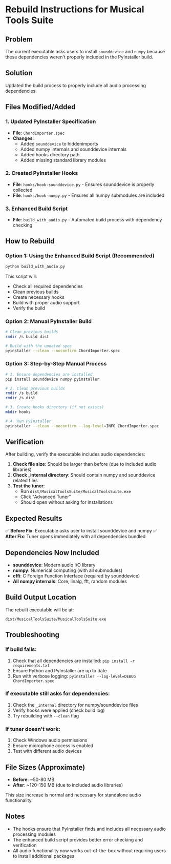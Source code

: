 # Rebuild Instructions for Musical Tools Suite

## Problem
The current executable asks users to install `sounddevice` and `numpy` because these dependencies weren't properly included in the PyInstaller build.

## Solution
Updated the build process to properly include all audio processing dependencies.

## Files Modified/Added

### 1. Updated PyInstaller Specification
- **File**: `ChordImporter.spec`
- **Changes**: 
  - Added `sounddevice` to hiddenimports
  - Added numpy internals and sounddevice internals
  - Added hooks directory path
  - Added missing standard library modules

### 2. Created PyInstaller Hooks
- **File**: `hooks/hook-sounddevice.py` - Ensures sounddevice is properly collected
- **File**: `hooks/hook-numpy.py` - Ensures all numpy submodules are included

### 3. Enhanced Build Script
- **File**: `build_with_audio.py` - Automated build process with dependency checking

## How to Rebuild

### Option 1: Using the Enhanced Build Script (Recommended)
```bash
python build_with_audio.py
```

This script will:
- Check all required dependencies
- Clean previous builds
- Create necessary hooks
- Build with proper audio support
- Verify the build

### Option 2: Manual PyInstaller Build
```bash
# Clean previous builds
rmdir /s build dist

# Build with the updated spec
pyinstaller --clean --noconfirm ChordImporter.spec
```

### Option 3: Step-by-Step Manual Process
```bash
# 1. Ensure dependencies are installed
pip install sounddevice numpy pyinstaller

# 2. Clean previous builds
rmdir /s build
rmdir /s dist

# 3. Create hooks directory (if not exists)
mkdir hooks

# 4. Run PyInstaller
pyinstaller --clean --noconfirm --log-level=INFO ChordImporter.spec
```

## Verification

After building, verify the executable includes audio dependencies:

1. **Check file size**: Should be larger than before (due to included audio libraries)
2. **Check _internal directory**: Should contain numpy and sounddevice related files
3. **Test the tuner**: 
   - Run `dist/MusicalToolsSuite/MusicalToolsSuite.exe`
   - Click "Advanced Tuner"
   - Should open without asking for installations

## Expected Results

✅ **Before Fix**: Executable asks user to install sounddevice and numpy
✅ **After Fix**: Tuner opens immediately with all dependencies bundled

## Dependencies Now Included

- **sounddevice**: Modern audio I/O library
- **numpy**: Numerical computing (with all submodules)
- **cffi**: C Foreign Function Interface (required by sounddevice)
- **All numpy internals**: Core, linalg, fft, random modules

## Build Output Location

The rebuilt executable will be at:
```
dist/MusicalToolsSuite/MusicalToolsSuite.exe
```

## Troubleshooting

### If build fails:
1. Check that all dependencies are installed: `pip install -r requirements.txt`
2. Ensure Python and PyInstaller are up to date
3. Run with verbose logging: `pyinstaller --log-level=DEBUG ChordImporter.spec`

### If executable still asks for dependencies:
1. Check the `_internal` directory for numpy/sounddevice files
2. Verify hooks were applied (check build log)
3. Try rebuilding with `--clean` flag

### If tuner doesn't work:
1. Check Windows audio permissions
2. Ensure microphone access is enabled
3. Test with different audio devices

## File Sizes (Approximate)

- **Before**: ~50-80 MB
- **After**: ~120-150 MB (due to included audio libraries)

This size increase is normal and necessary for standalone audio functionality.

## Notes

- The hooks ensure that PyInstaller finds and includes all necessary audio processing modules
- The enhanced build script provides better error checking and verification
- All audio functionality now works out-of-the-box without requiring users to install additional packages
